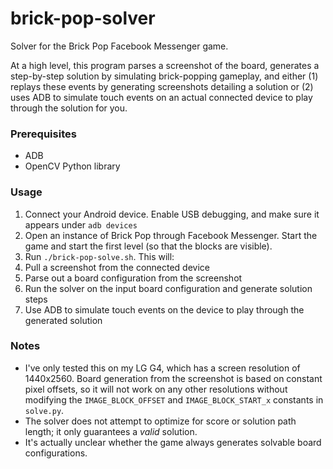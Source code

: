 # brick-pop-solver

Solver for the Brick Pop Facebook Messenger game.

At a high level, this program parses a screenshot of the board, generates a step-by-step solution by simulating brick-popping gameplay, and either (1) replays these events by generating screenshots detailing a solution or (2) uses ADB to simulate touch events on an actual connected device to play through the solution for you.

### Prerequisites

* ADB
* OpenCV Python library

### Usage

1. Connect your Android device. Enable USB debugging, and make sure it appears under `adb devices`
2. Open an instance of Brick Pop through Facebook Messenger. Start the game and start the first level (so that the blocks are visible).
3. Run `./brick-pop-solve.sh`. This will:
  1. Pull a screenshot from the connected device
  2. Parse out a board configuration from the screenshot
  3. Run the solver on the input board configuration and generate solution steps
  4. Use ADB to simulate touch events on the device to play through the generated solution

### Notes

* I've only tested this on my LG G4, which has a screen resolution of 1440x2560. Board generation from the screenshot is based on constant pixel offsets, so it will not work on any other resolutions without modifying the `IMAGE_BLOCK_OFFSET` and `IMAGE_BLOCK_START_x` constants in `solve.py`.
* The solver does not attempt to optimize for score or solution path length; it only guarantees a *valid* solution.
* It's actually unclear whether the game always generates solvable board configurations.
